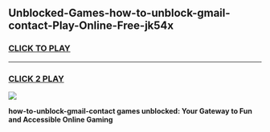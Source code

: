 
## Unblocked-Games-how-to-unblock-gmail-contact-Play-Online-Free-jk54x
<h3>
<a href="https://premium76.site?title=how-to-unblock-gmail-contact&ref=26A">CLICK TO PLAY</a></h3>
<hr>

<h3>
<a href="https://premium76.site?title=how-to-unblock-gmail-contact&ref=26A">CLICK 2 PLAY</a>
  
</h3>

<a href="https://premium76.site?title=how-to-unblock-gmail-contact&ref=26A"><img src="https://clearcache.store/games.png"></a>


**how-to-unblock-gmail-contact games unblocked: Your Gateway to Fun and Accessible Online Gaming**
